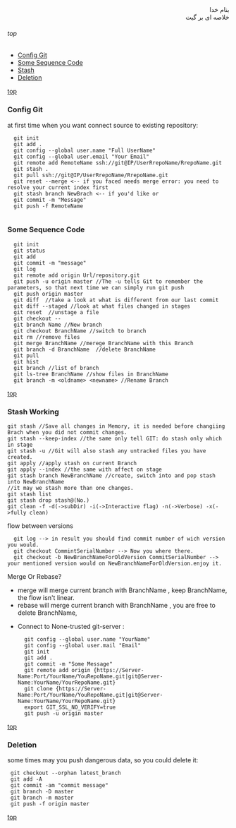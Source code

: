 <div dir='rtl'>بنام خدا</div>
<div dir='rtl'>خلاصه ای بر گیت</div>

###### top

- [Config Git](#config-git)
- [Some Sequence Code](#some-sequence-code)
- [Stash](#stash)
- [Deletion](#deletion)

[top](#top)
### Config Git
at first time when you want connect source to existing repository:
```vim
  git init
  git add .
  git config --global user.name "Full UserName"
  git config --global user.email "Your Email"
  git remote add RemoteName ssh://git@IP/UserRrepoName/RrepoName.git
  git stash .
  git pull ssh://git@IP/UserRrepoName/RrepoName.git
  git reset --merge <-- if you faced needs merge error: you need to resolve your current index first
  git stash branch NewBrach <-- if you'd like or
  git commit -m "Message"
  git push -f RemoteName
  
```


### Some Sequence Code
```vim
  git init
  git status
  git add
  git commit -m "message"
  git log
  git remote add origin Url/repository.git
  git push -u origin master //The -u tells Git to remember the parameters, so that next time we can simply run git push
  git push origin master
  git diff  //take a look at what is different from our last commit
  git diff --staged //look at what files changed in stages
  git reset  //unstage a file
  git checkout -- 
  git branch Name //New branch
  git checkout BranchName //switch to branch
  git rm //remove files
  git merge BranchName //merege BranchName with this Branch
  git branch -d BranchName  //delete BranchName
  git pull 
  git hist
  git branch //list of branch
  git ls-tree BranchName //show files in BranchName
  git branch -m <oldname> <newname> //Rename Branch

```

[top](#top)
### Stash Working
```vim
git stash //Save all changes in Memory, it is needed before changiing Brach when you did not commit changes.
git stash --keep-index //the same only tell GIT: do stash only which in stage
git stash -u //Git will also stash any untracked files you have created.
git apply //apply stash on current Branch
git apply --index //the same with affect on stage
git stash branch NewBranchName //create, switch into and pop stash into NewBranchName
//it may we stash more than one changes.
git stash list
git stash drop stash@(No.)
git clean -f -d(->subDir) -i(->Interactive flag) -n(->Verbose) -x(->fully clean)

```
flow between versions
```vim
  git log --> in result you should find commit number of wich version you would.
  git checkout CommintSerialNumber --> Now you where there.
  git checkout -b NewBranchNameForOldVersion CommitSerialNumber --> your mentioned version would on NewBranchNameForOldVersion.enjoy it.
```
Merge Or Rebase?
* merge will merge current branch with BranchName , keep BranchName, the flow isn't linear.
* rebase will merge current branch with BranchName , you are free to delete BranchName, 

- Connect to None-trusted git-server : 
  ```vim
    git config --global user.name "YourName"
    git config --global user.mail "Email"
    git init
    git add .
    git commit -m "Some Message"
    git remote add origin {https://Server-Name:Port/YourName/YouRepoName.git|git@Server-Name:YourName/YourRepoName.git}
    git clone {https://Server-Name:Port/YourName/YouRepoName.git|git@Server-Name:YourName/YourRepoName.git}
    export GIT_SSL_NO_VERIFY=true
    git push -u origin master 
  ```
 
 [top](#top)
 ### Deletion
 some times may you push dangerous data, so you could delete it:
 ```vim
  git checkout --orphan latest_branch
  git add -A
  git commit -am "commit message"
  git branch -D master
  git branch -m master
  git push -f origin master
```

[top](#top)
<div dir='rtl'></div>
<div dir='rtl'></div>
<div dir='rtl'></div>
<div dir='rtl'></div>
<div dir='rtl'></div>
<div dir='rtl'></div>
<div dir='rtl'></div>
<div dir='rtl'></div>
<div dir='rtl'></div>
<div dir='rtl'></div>
